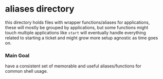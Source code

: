 # aliases directory
this directory holds files with wrapper functions/aliases for
applications, these will mostly be grouped by applications,
but some functions might touch multiple applications like `start` 
will eventually handle everything related to starting a ticket and
might grow more setup agnostic as time goes on.

### Main Goal
have a consistent set of memorable and useful aliases/functions
for common shell usage.
